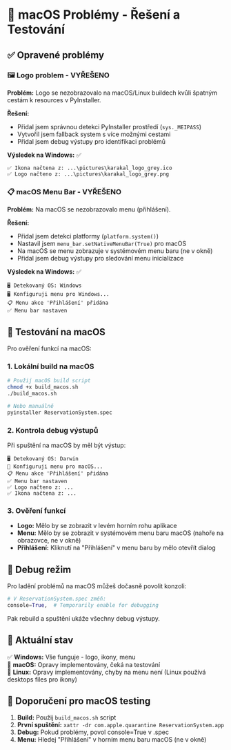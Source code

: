 # 🍎 macOS Problémy - Řešení a Testování

## ✅ Opravené problémy

### 🖼️ Logo problem - VYŘEŠENO
**Problém:** Logo se nezobrazovalo na macOS/Linux buildech kvůli špatným cestám k resources v PyInstaller.

**Řešení:**
- Přidal jsem správnou detekci PyInstaller prostředí (`sys._MEIPASS`)
- Vytvořil jsem fallback system s více možnými cestami
- Přidal jsem debug výstupy pro identifikaci problémů

**Výsledek na Windows:** ✅
```
✅ Ikona načtena z: ...\pictures\karakal_logo_grey.ico
✅ Logo načteno z: ...\pictures\karakal_logo_grey.png  
```

### 📋 macOS Menu Bar - VYŘEŠENO  
**Problém:** Na macOS se nezobrazovalo menu (přihlášení).

**Řešení:**
- Přidal jsem detekci platformy (`platform.system()`)
- Nastavil jsem `menu_bar.setNativeMenuBar(True)` pro macOS
- Na macOS se menu zobrazuje v systémovém menu baru (ne v okně)
- Přidal jsem debug výstupy pro sledování menu inicializace

**Výsledek na Windows:** ✅
```
🖥️ Detekovaný OS: Windows
🖥️ Konfiguruji menu pro Windows...
📋 Menu akce 'Přihlášení' přidána
✅ Menu bar nastaven
```

## 🧪 Testování na macOS

Pro ověření funkcí na macOS:

### 1. Lokální build na macOS
```bash
# Použij macOS build script
chmod +x build_macos.sh
./build_macos.sh

# Nebo manuálně
pyinstaller ReservationSystem.spec
```

### 2. Kontrola debug výstupů
Při spuštění na macOS by měl být výstup:
```
🖥️ Detekovaný OS: Darwin
🍎 Konfiguruji menu pro macOS...
📋 Menu akce 'Přihlášení' přidána
✅ Menu bar nastaven
✅ Logo načteno z: ...
✅ Ikona načtena z: ...
```

### 3. Ověření funkcí
- **Logo:** Mělo by se zobrazit v levém horním rohu aplikace
- **Menu:** Mělo by se zobrazit v systémovém menu baru macOS (nahoře na obrazovce, ne v okně)
- **Přihlášení:** Kliknutí na "Přihlášení" v menu baru by mělo otevřít dialog

## 🔧 Debug režim

Pro ladění problémů na macOS můžeš dočasně povolit konzoli:

```python
# V ReservationSystem.spec změň:
console=True,  # Temporarily enable for debugging
```

Pak rebuild a spuštění ukáže všechny debug výstupy.

## 📝 Aktuální stav

✅ **Windows:** Vše funguje - logo, ikony, menu  
🔄 **macOS:** Opravy implementovány, čeká na testování  
🔄 **Linux:** Opravy implementovány, chyby na menu není (Linux používá desktops files pro ikony)

## 🚀 Doporučení pro macOS testing

1. **Build:** Použij `build_macos.sh` script
2. **První spuštění:** `xattr -dr com.apple.quarantine ReservationSystem.app`
3. **Debug:** Pokud problémy, povol console=True v .spec
4. **Menu:** Hledej "Přihlášení" v horním menu baru macOS (ne v okně)
